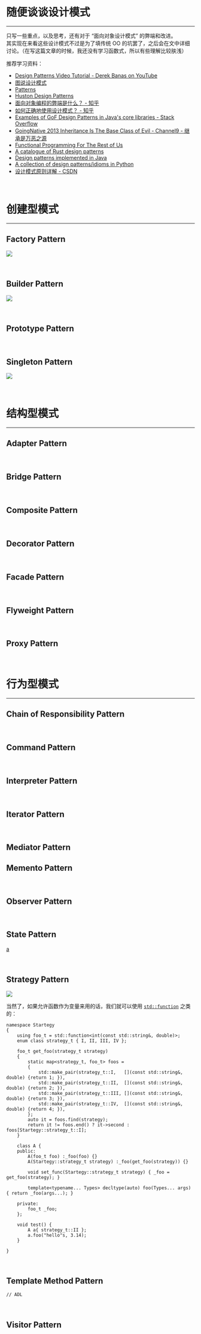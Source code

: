 # 随便谈谈设计模式
-----

只写一些重点，以及思考，还有对于 “面向对象设计模式” 的弊端和改进。   
其实现在来看这些设计模式不过是为了填传统 OO 的坑罢了，之后会在文中详细讨论。（在写这篇文章的时候，我还没有学习函数式，所以有些理解比较肤浅）   


推荐学习资料：

- [Design Patterns Video Tutorial - Derek Banas on YouTube](https://www.youtube.com/playlist?list=PLF206E906175C7E07)
- [图说设计模式](https://design-patterns.readthedocs.io/zh_CN/latest/index.html)
- [Patterns](http://java-design-patterns.com/patterns/)
- [Huston Design Patterns](http://www.vincehuston.org/dp/)
- [面向对象编程的弊端是什么？ - 知乎](https://www.zhihu.com/question/20275578)
- [如何正确地使用设计模式？ - 知乎](https://www.zhihu.com/question/23757906)
- [Examples of GoF Design Patterns in Java's core libraries - Stack Overflow](https://stackoverflow.com/questions/1673841/examples-of-gof-design-patterns-in-javas-core-libraries)
- [GoingNative 2013 Inheritance Is The Base Class of Evil - Channel9 - 继承是万恶之源](https://www.youtube.com/watch?v=-ss9XGsENPE)
- [Functional Programming For The Rest of Us](http://www.defmacro.org/2006/06/19/fp.html)
- [A catalogue of Rust design patterns](https://github.com/rust-unofficial/patterns)
- [Design patterns implemented in Java](https://github.com/iluwatar/java-design-patterns)
- [A collection of design patterns/idioms in Python](https://github.com/faif/python-patterns)
- [设计模式原则详解 - CSDN](https://blog.csdn.net/hguisu/article/details/7571617)



&nbsp;
&nbsp;
# 创建型模式

-----

<a id="factory"></a>
## Factory Pattern

![](assets/Factory.png)





&nbsp;
&nbsp;
<a id="builder"></a>
## Builder Pattern

![](assets/Builder.png)



&nbsp;
&nbsp;
<a id="prototype"></a>
## Prototype Pattern





&nbsp;
&nbsp;
<a id="singleton"></a>
## Singleton Pattern

![](assets/Singleton.png)




&nbsp;
&nbsp;
# 结构型模式

-----

<a id="adapter"></a>
## Adapter Pattern





&nbsp;
&nbsp;
<a id="bridge"></a>
## Bridge Pattern




&nbsp;
&nbsp;
<a id="composite"></a>
## Composite Pattern




&nbsp;
&nbsp;
<a id="decorator"></a>
## Decorator Pattern




&nbsp;
&nbsp;
<a id="facade"></a>
## Facade Pattern




&nbsp;
&nbsp;
<a id="flyweight"></a>
## Flyweight Pattern





&nbsp;
&nbsp;
<a id="proxy"></a>
## Proxy Pattern






&nbsp;
&nbsp;
# 行为型模式

-----

<a id="chain of responsibility"></a>
## Chain of Responsibility Pattern




&nbsp;
&nbsp;
<a id="command"></a>
## Command Pattern




&nbsp;
&nbsp;
<a id="interpreter"></a>
## Interpreter Pattern



&nbsp;
&nbsp;
<a id="iterator"></a>
## Iterator Pattern




&nbsp;
&nbsp;
<a id="mediator"></a>
## Mediator Pattern



<a id="memento"></a>
## Memento Pattern




&nbsp;
&nbsp;
<a id="observer"></a>
## Observer Pattern




&nbsp;
&nbsp;
<a id="state"></a>
## State Pattern



[a](#strategy)




&nbsp;
&nbsp;
<a id="strategy"></a>
## Strategy Pattern

![](assets/Strategy.png)

当然了，如果允许函数作为变量来用的话，我们就可以使用 [`std::function`](https://zh.cppreference.com/w/cpp/utility/functional/function) 之类的：

    namespace Startegy
    {
    	using foo_t = std::function<int(const std::string&, double)>;
    	enum class strategy_t { I, II, III, IV };
    
    	foo_t get_foo(strategy_t strategy)
    	{
    		static map<strategy_t, foo_t> foos =
    		{
    			std::make_pair(strategy_t::I,   [](const std::string&, double) {return 1; }),
    			std::make_pair(strategy_t::II,  [](const std::string&, double) {return 2; }),
    			std::make_pair(strategy_t::III, [](const std::string&, double) {return 3; }),
    			std::make_pair(strategy_t::IV,  [](const std::string&, double) {return 4; }),
    		};
    		auto it = foos.find(strategy);
    		return it != foos.end() ? it->second : foos[Startegy::strategy_t::I];
    	}
    
    	class A {
    	public:
    		A(foo_t foo) :_foo(foo) {}
    		A(Startegy::strategy_t strategy) :_foo(get_foo(strategy)) {}
    
    		void set_func(Startegy::strategy_t strategy) { _foo = get_foo(strategy); }
    
    		template<typename... Types> decltype(auto) foo(Types... args) { return _foo(args...); }
    
    	private:
    		foo_t _foo;
    	};
    
    	void test() {
    		A a{ strategy_t::II };
    		a.foo("hello"s, 3.14);
    	}
    
    }


&nbsp;
&nbsp;
<a id="template method"></a>
## Template Method Pattern

`// ADL`




&nbsp;
&nbsp;
<a id="visitor"></a>
## Visitor Pattern










